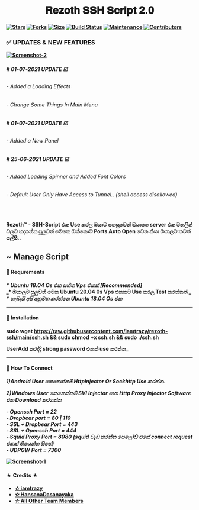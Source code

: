 <center><h1>𝐑𝐞𝐳𝐨𝐭𝐡 𝐒𝐒𝐇 𝐒𝐜𝐫𝐢𝐩𝐭 𝟐.𝟎<b> </h1></center>

[![Stars](https://img.shields.io/github/stars/iamtrazy/rezoth-ssh?style=flat&color=blue)](https://github.com/iamtrazy/rezoth-ssh) [![Forks](https://img.shields.io/github/forks/iamtrazy/rezoth-ssh?style=flat&color=blue)](https://github.com/iamtrazy/rezoth-ssh/fork) [![Size](https://img.shields.io/github/repo-size/imatrazy/rezoth-ssh?style=flat&color=green)](https://github.com/iamtrazy/rezoth-ssh) [![Build Status](https://travis-ci.org/iamtrazy/rezoth-ssh.svg?branch=master)](https://github.com/iamtrazy/rezoth-ssh) [![Maintenance](https://img.shields.io/badge/Maintained%3F-yes-green.svg)](https://github.com/iamtrazy/rezoth-ssh/graphs/commit-activity) [![Contributors](https://img.shields.io/github/contributors/iamtrazy/rezoth-ssh?style=flat&color=red)](https://github.com/iamtrazy/rezoth-ssh/graphs/contributors)

  <h3>✅ UPDATES & NEW FEATURES</h3>
<a href="https://github.com/iamtrazy/rezoth-ssh"><img src="https://i.ibb.co/XSHtYQm/Screenshot-2.png" alt="Screenshot-2" border="0"></a> 
<h5># 01-07-2021 UPDATE ☑️</h5> 
  <h6>   - Added a Loading Effects<h6> 
  <h6>   - Change Some Things In Main Menu<h6>
<h5># 01-07-2021 UPDATE ☑️</h5>
  <h6>   - Added a New Panel<h6>
<h5># 25-06-2021 UPDATE ☑️</h5>
    <h6>   - Added Loading Spinner and Added Font Colors</h6>
    <h6>   - Default User Only Have Access to Tunnel.. (shell access disallowed)</h6>
    
<br>    
    
Rezoth™ - SSH-Script එක Use කරල ඔයාට පහසුවෙන් ඔයාගෙ server එක ටනලින් වලට හදාගන්න පුලුවන් මෙකෙ ඔක්කොම Ports Auto Open වෙන නිසා ඔයාලට තවත් ලේසී..

## ~ Manage Script

#### :book: Requrements

_* Ubuntu 18.04  Os එක සහිත Vps එකක් [Recommended]_<br>
_* ඔයාලට පුලුවන් මෙක Ubuntu 20.04 0s Vps එකකට Use කරල Test කරන්නත් _<br>
_* හැබැයි අපි අනුමත කරන්නෙ Ubuntu 18.04 Os එක_<br>

------------------------------------------
#### :book: Installation

sudo wget https://raw.githubusercontent.com/iamtrazy/rezoth-ssh/main/ssh.sh && sudo chmod +x ssh.sh  && sudo ./ssh.sh

UserAdd කරද්දි strong password එකක් use කරන්න_

------------------------------------------

#### :book: How To Connect

_1)Android User කෙනෙක්නම් Httpinjector Or Sockhttp Use කරන්න._

_2)Windows User කෙනෙක්නම් SVI Injector හො Http Proxy injector Software එක Download කරගන්න_

_- Openssh Port = 22_<br>
_- Dropbear port   =  80 | 110_<br>
_- SSL + Dropbear Port  =  443_<br>
_- SSL + Openssh Port  =  444_<br>
_- Squid Proxy Port  =  8080 (squid වැඩ කරන්න පෙලෝඩ් එකේ connect request එකක් තියෙන්න ඕනේ)_<br>
_- UDPGW Port  =  7300_<br>

<a href="https://github.com/iamtrazy/rezoth-ssh"><img src="https://i.ibb.co/qpvCqQR/Screenshot-4.png" alt="Screenshot-1" border="0"></a>
    
#### ★ Credits ★
- <a href="https://t.me/iamtrazy">✫ iamtrazy
- <a href="https://t.me/HansanaDasanayaka">✫ HansanaDasanayaka
- <a href="https://t.me/Rezoth">✫ All Other Team Members     


